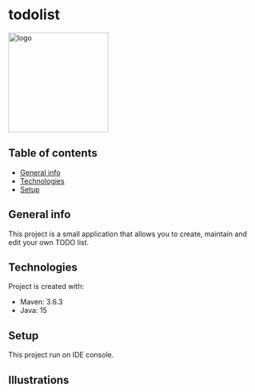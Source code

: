 # todolist
<img src="https://cdn.onlinewebfonts.com/svg/img_533261.png" alt="logo" width="200"/>

## Table of contents

* [General info](#general-info)
* [Technologies](#technologies)
* [Setup](#setup)

## General info

This project is a small application that allows you to create, maintain and edit your own TODO list.

## Technologies

Project is created with:

* Maven: 3.6.3
* Java: 15

## Setup

This project run on IDE console.

## Illustrations
